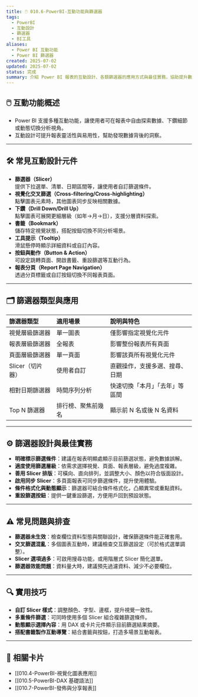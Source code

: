 ```yaml
---
title: 🖱️ 010.6-PowerBI-互動功能與篩選器
tags:
  - PowerBI
  - 互動設計
  - 篩選器
  - BI工具
aliases:
  - Power BI 互動功能
  - Power BI 篩選器
created: 2025-07-02
updated: 2025-07-02
status: 完成
summary: 介紹 Power BI 報表的互動設計、各類篩選器的應用方式與最佳實務，協助提升數據探索與使用者體驗。
---
```


## 🖱️ 互動功能概述

- Power BI 支援多種互動功能，讓使用者可在報表中自由探索數據、下鑽細節或動態切換分析視角。
- 互動設計可提升報表靈活性與易用性，幫助發現數據背後的洞察。

---
## 🛠️ 常見互動設計元件

- **篩選器（Slicer）**  
  提供下拉選單、清單、日期區間等，讓使用者自訂篩選條件。
- **視覺化交叉篩選（Cross-filtering/Cross-highlighting）**  
  點擊圖表元素時，其他圖表同步反映相關數據。
- **下鑽（Drill Down/Drill Up）**  
  點擊圖表可展開更細層級（如年→月→日），支援分層資料探索。
- **書籤（Bookmark）**  
  儲存特定視覺狀態，搭配按鈕切換不同分析場景。
- **工具提示（Tooltip）**  
  滑鼠懸停時顯示詳細資料或自訂內容。
- **按鈕與動作（Button & Action）**  
  可設定跳轉頁面、開啟書籤、重設篩選等互動行為。
- **報表分頁（Report Page Navigation）**  
  透過分頁標籤或自訂按鈕切換不同報表頁面。

---
## 🗂️ 篩選器類型與應用

| 篩選器類型         | 適用場景               | 說明與特色                     |
|:------------------|:----------------------|:------------------------------|
| 視覺層級篩選器     | 單一圖表               | 僅影響指定視覺化元件           |
| 報表層級篩選器     | 全報表                 | 影響整份報表所有頁面           |
| 頁面層級篩選器     | 單一頁面               | 影響該頁所有視覺化元件         |
| Slicer（切片器）   | 使用者自訂             | 直觀操作，支援多選、搜尋、日期  |
| 相對日期篩選器     | 時間序列分析           | 快速切換「本月」「去年」等區間  |
| Top N 篩選器       | 排行榜、聚焦前幾名     | 顯示前 N 名或後 N 名資料        |

---
## ⚙️ 篩選器設計與最佳實務

- **明確標示篩選條件**：建議在報表明顯處顯示目前篩選狀態，避免數據誤解。
- **適度使用篩選層級**：依需求選擇視覺、頁面、報表層級，避免過度複雜。
- **善用 Slicer 排版**：可橫向、直向排列，並調整大小、顏色以符合版面設計。
- **啟用同步 Slicer**：多頁面報表可同步篩選條件，提升使用體驗。
- **條件格式化與動態顯示**：篩選器可結合條件格式化，凸顯異常或重點資料。
- **重設篩選按鈕**：提供一鍵重設篩選，方便用戶回到預設狀態。

---
## ⚠️ 常見問題與排查

- **篩選器未生效**：檢查欄位資料型態與關聯設計，確保篩選條件能正確套用。
- **交叉篩選混亂**：多個圖表互動時，建議檢查交互篩選設定（可於格式選單調整）。
- **Slicer 選項過多**：可啟用搜尋功能，或用階層式 Slicer 簡化選單。
- **篩選器效能問題**：資料量大時，建議預先過濾資料、減少不必要欄位。

---
## 🔍 實用技巧

- **自訂 Slicer 樣式**：調整顏色、字型、邊框，提升視覺一致性。
- **多重條件篩選**：可同時使用多個 Slicer 組合複雜篩選條件。
- **動態顯示選擇內容**：用 DAX 或卡片元件顯示目前篩選結果摘要。
- **搭配書籤製作互動導覽**：結合書籤與按鈕，打造多場景互動報表。

---
## 🔗 相關卡片

- [[010.4-PowerBI-視覺化圖表應用]]
- [[010.5-PowerBI-DAX 基礎語法]]
- [[010.7-PowerBI-發佈與分享報表]]
